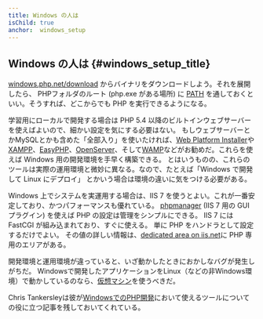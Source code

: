 ```yaml
---
title: Windows の人は
isChild: true
anchor:  windows_setup
---
```


## Windows の人は {#windows_setup_title}

[windows.php.net/download][php-downloads] からバイナリをダウンロードしよう。それを展開したら、
PHPフォルダのルート (php.exe がある場所) に [PATH][windows-path] を通しておくといい。そうすれば、どこからでも PHP を実行できるようになる。

学習用にローカルで開発する場合は PHP 5.4 以降のビルトインウェブサーバーを使えばよいので、細かい設定を気にする必要はない。
もしウェブサーバーとかMySQLとかも含めた「全部入り」を使いたければ、[Web Platform Installer][wpi]や
[XAMPP][xampp]、[EasyPHP][easyphp]、[OpenServer][openserver]、そして[WAMP][wamp]などがお勧めだ。これらを使えば Windows 用の開発環境を手早く構築できる。
とはいうものの、これらのツールは実際の運用環境と微妙に異なる。なので、たとえば「Windows で開発して Linux にデプロイ」
とかいう場合は環境の違いに気をつける必要がある。

Windows 上でシステムを実運用する場合は、IIS 7 を使うとよい。これが一番安定しており、かつパフォーマンスも優れている。
[phpmanager][phpmanager] (IIS 7 用の GUI プラグイン) を使えば PHP の設定は管理をシンプルにできる。
IIS 7 には FastCGI が組み込まれており、すぐに使える。
単に PHP をハンドラとして設定するだけでよい。
その値の詳しい情報は、[dedicated area on iis.net][php-iis]に PHP 専用のエリアがある。

開発環境と運用環境が違っていると、いざ動かしたときにおかしなバグが発生しがちだ。
Windowsで開発したアプリケーションをLinux（などの非Windows環境）で動かしているのなら、[仮想マシン](/#virtualization_title)を使うべきだ。

Chris Tankersleyは彼が[WindowsでのPHP開発][windows-tools]において使えるツールについての役に立つ記事を残しておいてくれている。

[easyphp]: http://www.easyphp.org/
[phpmanager]: http://phpmanager.codeplex.com/
[openserver]: http://open-server.ru/
[wamp]: http://www.wampserver.com/en/
[php-downloads]: http://windows.php.net/download/
[php-iis]: http://php.iis.net/
[windows-path]: http://www.windows-commandline.com/set-path-command-line/
[windows-tools]: http://ctankersley.com/2016/11/13/developing-on-windows-2016/
[wpi]: https://www.microsoft.com/web/downloads/platform.aspx
[xampp]: http://www.apachefriends.org/en/xampp.html
